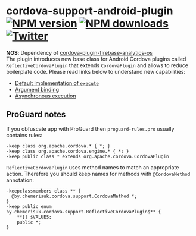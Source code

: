 # cordova-support-android-plugin<br>[![NPM version][npm-version]][npm-url] [![NPM downloads][npm-downloads]][npm-url] [![Twitter][twitter-follow]][twitter-url]
<b>NOS</b>: Dependency of [cordova-plugin-firebase-analytics-os](https://github.com/OutsystemsNOS/cordova-plugin-firebase-analytics-os)</br>
The plugin introduces new base class for Android Cordova plugins called `ReflectiveCordovaPlugin` that extends `CordovaPlugin` and allows to reduce boilerplate code. Please read links below to understand new capabilities:
* [Default implementation of `execute`](https://github.com/chemerisuk/cordova-support-android-plugin/wiki/Default-implementation-of-execute)
* [Argument binding](https://github.com/chemerisuk/cordova-support-android-plugin/wiki/Argument-binding)
* [Asynchronous execution](https://github.com/chemerisuk/cordova-support-android-plugin/wiki/Asynchronous-execution)

## ProGuard notes
If you obfuscate app with ProGuard then `proguard-rules.pro` usually contains rules:

```
-keep class org.apache.cordova.* { *; }
-keep class org.apache.cordova.engine.* { *; }
-keep public class * extends org.apache.cordova.CordovaPlugin
```

`ReflectiveCordovaPlugin` uses method names to match an appropriate action. Therefore you should keep names for methods with `@CordovaMethod` annotation:

```
-keepclassmembers class ** {
  @by.chemerisuk.cordova.support.CordovaMethod *;
}
-keep public enum by.chemerisuk.cordova.support.ReflectiveCordovaPlugin$** {
    **[] $VALUES;
    public *;
}
```

[npm-url]: https://www.npmjs.com/package/cordova-support-android-plugin
[npm-version]: https://img.shields.io/npm/v/cordova-support-android-plugin.svg
[npm-downloads]: https://img.shields.io/npm/dm/cordova-support-android-plugin.svg
[twitter-url]: https://twitter.com/chemerisuk
[twitter-follow]: https://img.shields.io/twitter/follow/chemerisuk.svg?style=social&label=Follow%20me

